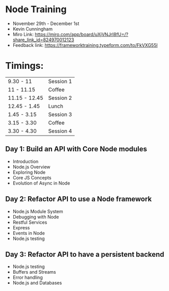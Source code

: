 # Node Training

- November 29th - December 1st
- Kevin Cunningham
- Miro Link: https://miro.com/app/board/uXjVNJrI8fU=/?share_link_id=824970012123
- Feedback link: https://frameworktraining.typeform.com/to/FkVXG55l

# Timings:

| | |
| --- | --- |
| 9.30 - 11 | Session 1 |
| 11 - 11.15 | Coffee |
| 11.15 - 12.45 | Session 2 |
| 12.45 - 1.45 | Lunch |
| 1.45 - 3.15 | Session 3 |
| 3.15 - 3.30 | Coffee |
| 3.30 - 4.30 | Session 4 | 


## Day 1: Build an API with Core Node modules

- Introduction
- Node.js Overview
- Exploring Node
- Core JS Concepts
- Evolution of Async in Node

## Day 2: Refactor API to use a Node framework

- Node.js Module System
- Debugging with Node
- Restful Services
- Express
- Events in Node
- Node.js testing

## Day 3: Refactor API to have a persistent backend

- Node.js testing
- Buffers and Streams
- Error handling
- Node.js and Databases
